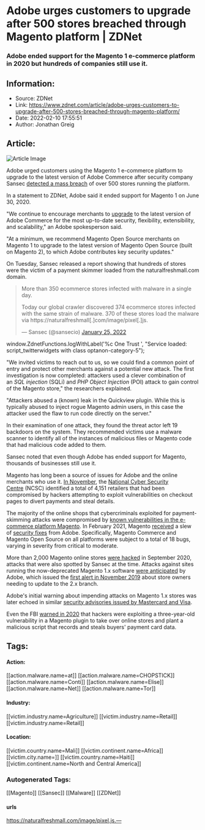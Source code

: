 # Adobe urges customers to upgrade after 500 stores breached through Magento platform | ZDNet
### Adobe ended support for the Magento 1 e-commerce platform in 2020 but hundreds of companies still use it.

## Information:
+ Source: ZDNet
+ Link: https://www.zdnet.com/article/adobe-urges-customers-to-upgrade-after-500-stores-breached-through-magento-platform/
+ Date: 2022-02-10 17:55:51
+ Author: Jonathan Greig


## Article:
![Article Image](https://www.zdnet.com/a/img/resize/cc4b2f0e6fefef4225f672d4714c5708d4f03cb2/2021/10/13/96368351-25fc-4a59-ade3-059e8eb15a54/e-commerce.jpg?width=770&height=578&fit=crop&auto=webp)

Adobe urged customers using the Magento 1 e-commerce platform to upgrade to the latest version of Adobe Commerce after security company Sansec [detected a mass breach](https://sansec.io/research/naturalfreshmall-mass-hack) of over 500 stores running the platform.

In a statement to ZDNet, Adobe said it ended support for Magento 1 on June 30, 2020. 

"We continue to encourage merchants to [upgrade](https://devdocs.magento.com/guides/v2.4/extension-dev-guide/versioning/check-version.html) to the latest version of Adobe Commerce for the most up-to-date security, flexibility, extensibility, and scalability," an Adobe spokesperson said. 

"At a minimum, we recommend Magento Open Source merchants on Magento 1 to upgrade to the latest version of Magento Open Source (built on Magento 2), to which Adobe contributes key security updates."

On Tuesday, Sansec released a report showing that hundreds of stores were the victim of a payment skimmer loaded from the naturalfreshmall.com domain. 




> More than 350 ecommerce stores infected with malware in a single day.  
>   
> Today our global crawler discovered 374 ecommerce stores infected with the same strain of malware. 370 of these stores load the malware via https://naturalfreshmall[.]com/image/pixel[.]js.
> 
> — Sansec (@sansecio) [January 25, 2022](https://twitter.com/sansecio/status/1486000220647444491?ref_src=twsrc%5Etfw)




 window.ZdnetFunctions.logWithLabel('%c One Trust ', "Service loaded: script\_twitterwidgets with class optanon-category-5");
 
"We invited victims to reach out to us, so we could find a common point of entry and protect other merchants against a potential new attack. The first investigation is now completed: attackers used a clever combination of an *SQL injection* (SQLi) and *PHP Object Injection* (POI) attack to gain control of the Magento store," the researchers explained. 

"Attackers abused a (known) leak in the Quickview plugin. While this is typically abused to inject rogue Magento admin users, in this case the attacker used the flaw to run code directly on the server."






In their examination of one attack, they found the threat actor left 19 backdoors on the system. They recommended victims use a malware scanner to identify all of the instances of malicious files or Magento code that had malicious code added to them.

Sansec noted that even though Adobe has ended support for Magento, thousands of businesses still use it. 

Magento has long been a source of issues for Adobe and the online merchants who use it. [In November](https://www.zdnet.com/article/hackers-targeted-thousands-of-online-retailers-to-steal-credit-card-details/), the [National Cyber Security Centre](https://www.ncsc.gov.uk/news/guidance-for-retailers-to-prevent-websites-becoming-black-friday-cyber-traps) (NCSC) identified a total of 4,151 retailers that had been compromised by hackers attempting to exploit vulnerabilities on checkout pages to divert payments and steal details. 

The majority of the online shops that cybercriminals exploited for payment-skimming attacks were compromised by [known vulnerabilities in the e-commerce platform Magento](https://www.zdnet.com/article/adobe-patches-magento-bugs-that-lead-to-code-execution-customer-list-tampering/). In February 2021, Magento [received](https://www.zdnet.com/article/adobe-patches-wave-of-critical-bugs-in-magento-acrobat-reader/) a slew of [security fixes](https://helpx.adobe.com/security/products/magento/apsb21-08.html) from Adobe. Specifically, Magento Commerce and Magento Open Source on all platforms were subject to a total of 18 bugs, varying in severity from critical to moderate. 

More than 2,000 Magento online stores [were hacked](https://www.zdnet.com/article/magento-online-stores-hacked-in-largest-campaign-to-date/) in September 2020, attacks that were also spotted by Sansec at the time. Attacks against sites running the now-deprecated Magento 1.x software [were anticipated](https://www.zdnet.com/article/between-200000-and-240000-magento-online-stores-will-reach-eol-next-year/) by Adobe, which issued the [first alert in November 2019](https://www.zdnet.com/article/adobe-discloses-security-breach-impacting-magento-marketplace-users/) about store owners needing to update to the 2.x branch.

Adobe's initial warning about impending attacks on Magento 1.x stores was later echoed in similar [security advisories issued by Mastercard and Visa](https://www.zdnet.com/article/adobe-mastercard-visa-warn-online-store-owners-of-magento-1-x-eol/).

Even the FBI [warned in 2020](https://www.zdnet.com/article/fbi-warns-about-attacks-on-magento-online-stores-via-old-plugin-vulnerability/) that hackers were exploiting a three-year-old vulnerability in a Magento plugin to take over online stores and plant a malicious script that records and steals buyers' payment card data.





## Tags:

#### Action:
[[action.malware.name=at]] [[action.malware.name=CHOPSTICK]] [[action.malware.name=Conti]] [[action.malware.name=Elise]] [[action.malware.name=Net]] [[action.malware.name=Tor]]

#### Industry:
[[victim.industry.name=Agriculture]] [[victim.industry.name=Retail]] [[victim.industry.name=Retail]]

#### Location:
[[victim.country.name=Mali]] [[victim.continent.name=Africa]] [[victim.city.name=]] [[victim.country.name=Haiti]] [[victim.continent.name=North and Central America]]

### Autogenerated Tags:
[[Magento]] [[Sansec]] [[Malware]] [[ZDNet]]
#### urls
https://naturalfreshmall.com/image/pixel.js.—

